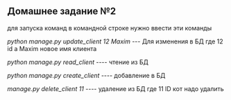## Домашнее задание №2 ##

для запуска команд в командной строке нужно ввести эти команды 

*python manage.py update_client 12 Maxim* --- Для изменения в БД где 12 id а Maxim новое имя клиента

*python manage.py read_client*  ----			чтение из БД

*python manage.py create_client* ----  		добавление в БД

*manage.py delete_client 11* ----  удаление из БД где 11 ID кот надо удалить
